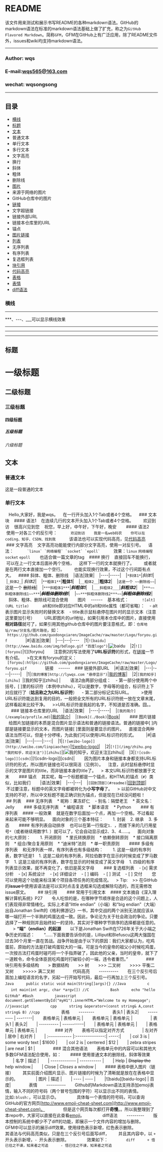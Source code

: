 README
===========================
该文件用来测试和展示书写README的各种markdown语法。GitHub的markdown语法在标准的markdown语法基础上做了扩充，称之为`GitHub Flavored Markdown`。简称`GFM`，GFM在GitHub上有广泛应用，除了README文件外，issues和wiki均支持markdown语法。
****
### Author: wqs
### E-mail:wqs565@163.com
### wechat: wqsongsong
****
## 目录
* [横线](#横线)
* [标题](#标题)
* [文本](#文本)
* 普通文本
* 单行文本
* 多行文本
* 文字高亮
* 换行
* 斜体
* 粗体
* 删除线
* [图片](#图片)
* 来源于网络的图片
* GitHub仓库中的图片
* [链接](#链接)
* 文字超链接
*  链接外部URL
*  链接本仓库里的URL
*  锚点
* [图片链接](#图片链接)
* [列表](#列表)
* 无序列表
* 有序列表
* 复选框列表
* [块引用](#块引用)
* [代码高亮](#代码高亮)
* [表格](#表格)
* [表情](#表情)
* [diff语法](#diff语法)

### 横线
-----------
***、---、___可以显示横线效果

***
---
___



标题
------

# 一级标题
## 二级标题
### 三级标题
#### 四级标题
##### 五级标题
###### 六级标题


文本
------
### 普通文本
这是一段普通的文本
### 单行文本
   Hello,大家好，我是wqs。
   在一行开头加入1个Tab或者4个空格。
   ### 文本块
   #### 语法1
   在连续几行的文本开头加入1个Tab或者4个空格。
   
   欢迎到访
   很高兴见到您
   祝您，早上好，中午好，下午好，晚安
   
   #### 语法2
   使用一对各三个的反引号：
   ```
   欢迎到访
   我是一名web码农
   你可以在coding、知乎、CSDN、找到我
   ```
   该语法也可以实现代码高亮，见[代码高亮](#代码高亮)
   ### 文字高亮
   文字高亮功能能使行内部分文字高亮，使用一对反引号。
   语法：
   ```
   `linux` `网络编程` `socket` `epoll`
   ```
   效果：`linux` `网络编程` `socket` `epoll`
   
   也适合做一篇文章的tag
   #### 换行
   直接回车不能换行，
   可以在上一行文本后面补两个空格，
   这样下一行的文本就换行了。
   
   或者就是在两行文本直接加一个空行。
   
   也能实现换行效果，不过这个行间距有点大。
   #### 斜体、粗体、删除线
   |语法|效果|
   |----|-----|
   |`*斜体1*`|*斜体1*|
   |`_斜体2_`| _斜体2_|
   |`**粗体1**`|**粗体1**|
   |`__粗体2__`|__粗体2__|
   |`这是一个 ~~删除线~~`|这是一个 ~~删除线~~|
   |`***斜粗体1***`|***斜粗体1***|
   |`___斜粗体2___`|___斜粗体2___|
   |`***~~斜粗体删除线1~~***`|***~~斜粗体删除线1~~***|
   |`~~***斜粗体删除线2***~~`|~~***斜粗体删除线2***~~|
   
   斜体、粗体、删除线可混合使用
   
   图片
   ------
   基本格式：
   ```
   ![alt](URL title)
   ```
   alt和title即对应HTML中的alt和title属性（都可省略）：
   - alt表示图片显示失败时的替换文本
   - title表示鼠标悬停在图片时的显示文本（注意这里要加引号）
   
   URL即图片的url地址，如果引用本仓库中的图片，直接使用**相对路径**就可了，如果引用其他github仓库中的图片要注意格式，即：`仓库地址/raw/分支名/图片路径`，如：
   ```
   https://github.com/guodongxiaren/ImageCache/raw/master/Logo/foryou.gif
   ```
   
   |#|语法|效果|
   |---|---|----
   |1|`![baidu](http://www.baidu.com/img/bdlogo.gif "百度logo")`|![baidu](http://www.baidu.com/img/bdlogo.gif "百度logo")
   |2|`![][foryou]`|![][foryou]
   
   注意例2的写法使用了**URL标识符**的形式，在[链接](#链接)一节有介绍。
   >在文末有foryou的定义：
   ```
   [foryou]:https://github.com/guodongxiaren/ImageCache/raw/master/Logo/foryou.gif
   ```
   
   链接
   ------
   ### 链接外部URL
   |#|语法|效果|
   |---|----|-----|
   |1|`[我的博客]http://lywqs.com "悬停显示")`|[我的博客](http://lywqs.com "悬停显示")|
   |2|`[我的知乎][zhihu] `|[我的知乎][zhihu] |
   
   语法2由两部分组成：
   - 第一部分使用两个中括号，[ ]里的标识符（本例中zhihu），可以是数字，字母等的组合，标识符上下对应就行了（**姑且称之为URL标识符**）
   - 第二部分标记实际URL。
   
   >使用URL标识符能达到复用的目的，一般把全文所有的URL标识符统一放在文章末尾，这样看起来比较干净。
   >>URL标识符是我起的名字，不知道是否准确。囧。。
   
   ### 链接本仓库里的URL
   |语法|效果|
   |----|-----|
   |`[我的简介](/example/profile.md)`|[我的简介](/example/profile.md)|
   |`[Book](./Book)`|[Book](/Book)|
   
   ### 图片链接
   给图片加链接的本质是混合图片显示语法和普通的链接语法。普通的链接中[ ]内部是链接要显示的文本，而图片链接[ ]里面则是要显示的图片。
   直接混合两种语法当然可以，但是十分啰嗦，为此我们可以使用URL标识符的形式。
   
   |#|语法|效果|
   |---|----|:---:|
   |1|`[![weibo-logo]](http://weibo.com/linpiaochen)`|[![weibo-logo]](http://weibo.com/linpiaochen)|
   |2|`[![](/img/zhihu.png "我的知乎，欢迎关注")][zhihu]`|[![](/img/zhihu.png "我的知乎，欢迎关注")][zhihu]|
   |3|`[![csdn-logo]][csdn]`|[![csdn-logo]][csdn]|
   
   因为图片本身和链接本身都支持URL标识符的形式，所以图片链接也可以很简洁（见例3）。
   注意，此时鼠标悬停时显示的文字是图片的title，而非链接本身的title了。
   > 本文URL标识符都放置于文末
   
   ### 锚点
   其实呢，每一个标题都是一个锚点，和HTML的锚点（`#`）类似，比如我们
   
   |语法|效果|
   |---|---|
   |`[回到顶部](#readme)`|[回到顶部](#readme)|
   
   不过要注意，标题中的英文字母都被转化为**小写字母**了。
   > 以前GitHub对中文支持的不好，所以中文标题不能正确识别为锚点，但是现在已经没问题啦！
   
   ## 列表
   ### 无序列表
   * 昵称：果冻虾仁
   - 别名：隔壁老王
   * 英文名：Jelly
   
   ### 多级无序列表
   * 编程语言
   * 脚本语言
   * Python
   
   ### 有序列表
   #### 一般效果
   就是在数字后面加一个点，再加一个空格。不过看起来起来可能不够明显。
   面向对象的三个基本特征：
   
   1. 封装
   2. 继承
   3. 多态
   
   #### 有序列表自动排序
   也可以在第一行指定`1. `，而接下来的几行用星号`*`（或者继续用数字1. ）就可以了，它会自动显示成2、3、4……。
   面向对象的七大原则：
   
   1. 开闭原则
   * 里氏转换原则
   * 依赖倒转原则
   * 接口隔离原则
   * 组合/聚合复用原则
   * “迪米特”法则
   * 单一职责原则
   
   #### 多级有序列表
   和无序列表一样，有序列表也有多级结构：
   
   1. 这是一级的有序列表，数字1还是1
   1. 这是二级的有序列表，阿拉伯数字在显示的时候变成了罗马数字
   1. 这是三级的有序列表，数字在显示的时候变成了英文字母
   1. 四级的有序列表显示效果，就不再变化了，依旧是英文字母
   
   ### 复选框列表
   - [x] 需求分析
   - [x] 系统设计
   - [x] 详细设计
   - [ ] 编码
   - [ ] 测试
   - [ ] 交付
   
   您可以使用这个功能来标注某个项目各项任务的完成情况。
   > Tip:
   >> 在GitHub的**issue**中使用该语法是可以实时点击复选框来勾选或解除勾选的，而无需修改issue原文。
   
   ## 块引用
   
   ### 常用于引用文本
   #### 文本摘自《深入理解计算机系统》P27
   　令人吃惊的是，在哪种字节顺序是合适的这个问题上，人们表现得非常情绪化。实际上术语“little endian”（小端）和“big endian”（大端）出自Jonathan Swift的《格利佛游记》一书，其中交战的两个派别无法就应该从哪一端打开一个半熟的鸡蛋达成一致。因此，争论沦为关于社会政治的争论。只要选择了一种规则并且始终如一的坚持，其实对于哪种字节排序的选择都是任意的。
   　> **“端”（endian）的起源**
   　以下是Jonathan Swift在1726年关于大小端之争历史的描述：
   　“……下面我要告诉你的是，Lilliput和Blefuscu这两大强国在过去36个月里一直在苦战。战争开始是由于以下的原因：我们大家都认为，吃鸡蛋前，原始的方法是打破鸡蛋较大的一端，可是当今的皇帝的祖父小时候吃鸡蛋，一次按古法打鸡蛋时碰巧将一个手指弄破了，因此他的父亲，当时的皇帝，就下了一道敕令，命令全体臣民吃鸡蛋时打破较小的一端，违令者重罚。”
   　
   　### 块引用有多级结构
   　> 数据结构
   　>> 树
   　>>> 二叉树
   　>>>> 平衡二叉树
   　>>>>> 满二叉树
   　
   　代码高亮
   　----------
   　在三个反引号后面加上编程语言的名字，另起一行开始写代码，最后一行再加上三个反引号。
   　```Java
   　public static void main(String[]args){} //Java
   　```
   　```c
   　int main(int argc, char *argv[]) //C
   　```
   　```Bash
   　echo "hello GitHub" #Bash
   　```
   　```javascript
   　document.getElementById("myH1").innerHTML="Welcome to my Homepage"; //javascipt
   　```
   　```cpp
   　string &operator+(const string& A,const string& B) //cpp
   　```
   　表格
   　--------
   　
   　表头1  | 表头2|
   　--------- | --------|
   　表格单元  | 表格单元 |
   　表格单元  | 表格单元 |
   　
   　| 表头1  | 表头2|
   　| ---------- | -----------|
   　| 表格单元   | 表格单元   |
   　| 表格单元   | 表格单元   |
   　
   　### 对齐
   　表格可以指定对齐方式
   　
   　| 左对齐 | 居中  | 右对齐 |
   　| :------------ |:---------------:| -----:|
   　| col 3 is      | some wordy text | $1600 |
   　| col 2 is      | centered        |   $12 |
   　| zebra stripes | are neat        |    $1 |
   　
   　### 混合其他语法
   　表格单元中的内容可以和其他大多数GFM语法配合使用，如：
   　#### 使用普通文本的删除线，斜体等效果
   　
   　| 名字 | 描述          |
   　| ------------- | ----------- |
   　| Help      | ~~Display the~~ help window.|
   　| Close     | _Closes_ a window     |
   　#### 表格中嵌入图片（链接）
   　其实前面介绍图片显示、图片链接的时候为了清晰就是放在在表格中显示的。
   　
   　| 图片 | 描述 |
   　| ---- | ---- |
   　|![baidu][baidu-logo] | 百度|
   　
   　表情
   　----------
   　Github的Markdown语法支持添加emoji表情，输入不同的符号码（两个冒号包围的字符）可以显示出不同的表情。
   　
   　比如`:blush:`，可以显示:blush:。
   　
   　具体每一个表情的符号码，可以查询GitHub的官方网页[http://www.emoji-cheat-sheet.com](http://www.emoji-cheat-sheet.com)。
   　
   　但是这个网页每次都打开**奇慢**。。所以我整理到了本repo中，大家可以直接在此查看[emoji](./emoji.md)。
   　
   　diff语法
   　---------
   　版本控制的系统中都少不了diff的功能，即展示一个文件内容的增加与删除。
   　GFM中可以显示的展示diff效果。使用绿色表示新增，红色表示删除。
   　
   　其语法与代码高亮类似，只是在三个反引号后面写diff，
   　并且其内容中，以 `+ `开头表示新增，`- `开头表示删除。
   　
   　效果如下：
   　
   　```diff
   　+ 悟已往之不谏，知来者之可追
   　- 悟已往之不谏，知来者之可追
   　```
